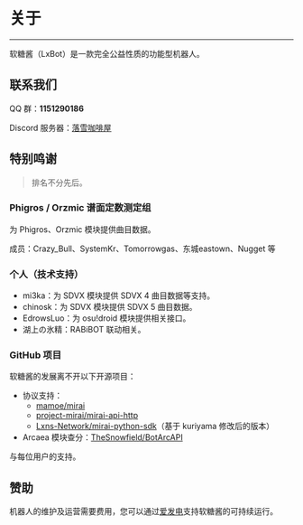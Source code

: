 # 关于

---

软糖酱（LxBot）是一款完全公益性质的功能型机器人。

## 联系我们
QQ 群：**1151290186**

Discord 服务器：[落雪咖啡屋](https://discord.gg/YVXA6jpJkF)

## 特别鸣谢
> 排名不分先后。

### Phigros / Orzmic 谱面定数测定组
为 Phigros、Orzmic 模块提供曲目数据。

成员：Crazy_Bull、SystemKr、Tomorrowgas、东城eastown、Nugget 等

### 个人（技术支持）
- mi3ka：为 SDVX 模块提供 SDVX 4 曲目数据等支持。
- chinosk：为 SDVX 模块提供 SDVX 5 曲目数据。
- EdrowsLuo：为 osu!droid 模块提供相关接口。
- 湖上の氷精：RABiBOT 联动相关。

### GitHub 项目
软糖酱的发展离不开以下开源项目：
- 协议支持：
  - [mamoe/mirai](https://github.com/mamoe/mirai)
  - [project-mirai/mirai-api-http](https://github.com/project-mirai/mirai-api-http)
  - [Lxns-Network/mirai-python-sdk](https://github.com/Lxns-Network/mirai-python-sdk)（基于 kuriyama 修改后的版本）
- Arcaea 模块查分：[TheSnowfield/BotArcAPI](https://github.com/TheSnowfield/BotArcAPI)

与每位用户的支持。

## 赞助
机器人的维护及运营需要费用，您可以通过[爱发电](https://afdian.net/@lxnssama)支持软糖酱的可持续运行。
